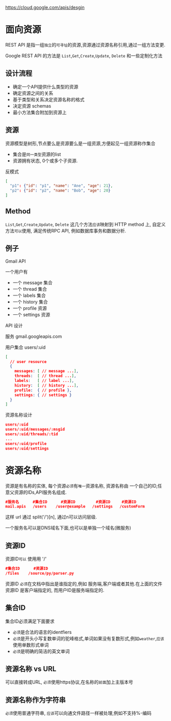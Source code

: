 https://cloud.google.com/apis/desgin

# 面向资源
REST API 是指一组`独立`的`可寻址`的资源,资源通过资源名称引用,通过一组方法变更.

Google REST API 的方法是 `List`,`Get`,`Create`,`Update`, `Delete`
和一些定制化方法

## 设计流程
- 确定一个API提供什么类型的资源
- 确定资源之间的关系
- 基于类型和关系决定资源名称的格式
- 决定资源 schemas
- 最小方法集合附加到资源上

## 资源
资源模型是树形,节点要么是资源要么是一组资源,方便起见一组资源称作集合

- 集合是`同一类型`资源的list
- 资源拥有状态, 0个或多个子资源.

反模式
```json
[
  "p1": {"id": "p1", "name": "Ane", "age": 21},
  "p2": {"id": "p2", "name": "Bob", "age": 20}
]
```

## Method
`List`,`Get`,`Create`,`Update`, `Delete` 这几个方法`应该`映射到 HTTP method 上,
自定义方法`可以`使用, 满足传统RPC API, 例如数据库事务和数据分析.


## 例子
Gmail API

一个用户有
- 一个 message 集合
- 一个 thread 集合
- 一个 labels 集合
- 一个 history 集合
- 一个 profile 资源
- 一个 settings 资源

API 设计

服务 gmail.googleapis.com

用户集合 users/:uid
```json
[
  // user resource
  {
    messages: [ // message ...],
    threads:  [ // thread ...],
    labels:   [ // label ...],
    history:  [ // history ...],
    profile:  { // profile },
    settings: { // settings } 
  }
]
```
资源名称设计
```json
users/:uid
users/:uid/messages/:msgid
users/:uid/threads/:tid
...
users/:uid/profile
users/:uid/settings
```

# 资源名称
资源是有名称的实体, 每个资源`必须`有`唯一`资源名称, 资源名称由
一个自己的ID,任意父资源的IDs,API服务名组成.


```json
#服务名      #集合ID      #资源ID         #资源ID     #资源ID
mail.apis   /users    /user@example   /settings   /customForm 
```
这样 url 通过 split('/')[n], 通过n可以访问层级.

一个服务名可以是DNS域名下面,也可以是单独一个域名(微服务)

## 资源ID
资源ID`可以` 使用用 '/'
```json
#集合ID      #资源ID
/files    /source/py/parser.py
```
资源ID `必须`在文档中指出是谁指定的,例如 服务端,客户端或者其他.在上面的文件资源ID
是客户端指定的, 而用户ID是服务端指定的.

## 集合ID

集合ID必须满足下面要求
- `必须`是合法的语言的identfiers
- `必须`是开头小写复数单词的驼峰格式,单词如果没有复数形式,例如`weather`,`应该`使用单数形式单词
- `必须`是明确的简洁的英文单词


## 资源名称 vs URL
可以直接转成URL, `必须`使用https协议,在名称的`前面`加上主版本号

## 资源名称作为字符串
`必须`使用普通字符串, `应该`可以向通文件路径一样被处理,例如不支持%-编码






